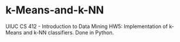# k-Means-and-k-NN
UIUC CS 412 - Introduction to Data Mining HW5: Implementation of k-Means and k-NN classifiers. Done in Python.
